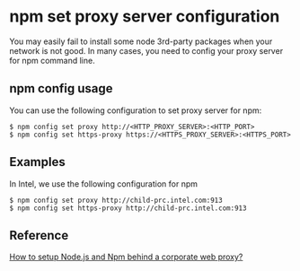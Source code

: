 # npm set proxy server configuration
You may easily fail to install some node 3rd-party packages when your network
is not good. In many cases, you need to config your proxy server for npm
command line.

## npm config usage
You can use the following configuration to set proxy server for npm:

```
$ npm config set proxy http://<HTTP_PROXY_SERVER>:<HTTP_PORT>
$ npm config set https-proxy https://<HTTPS_PROXY_SERVER>:<HTTPS_PORT>
```

## Examples
In Intel, we use the following configuration for npm

```
$ npm config set proxy http://child-prc.intel.com:913
$ npm config set https-proxy http://child-prc.intel.com:913
```

## Reference
[How to setup Node.js and Npm behind a corporate web proxy?](http://jjasonclark.com/how-to-setup-node-behind-web-proxy/)
